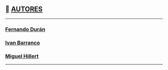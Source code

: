 ## 👥 [AUTORES](README.md)

---

### [Fernando Durán](https://github.com/Nando-Asir)
### [Ivan Barranco](https://github.com/IvanBL8)
### [Miguel Hillert](https://github.com/MiguelHillert)

---

